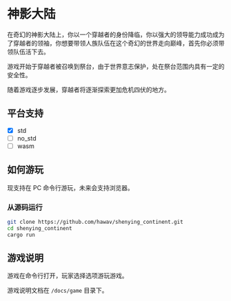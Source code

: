 # 神影大陆

在奇幻的神影大陆上，你以一个穿越者的身份降临，你以强大的领导能力成功成为了穿越者的领袖，你想要带领人族队伍在这个奇幻的世界走向巅峰，首先你必须带领队伍活下去。

游戏开始于穿越者被召唤到祭台，由于世界意志保护，处在祭台范围内具有一定的安全性。

随着游戏逐步发展，穿越者将逐渐探索更加危机四伏的地方。

## 平台支持

- [x] std
- [ ] no_std
- [ ] wasm

## 如何游玩

现支持在 PC 命令行游玩，未来会支持浏览器。

### 从源码运行

```bash
git clone https://github.com/hawav/shenying_continent.git
cd shenying_continent
cargo run
```

## 游戏说明

游戏在命令行打开，玩家选择选项游玩游戏。

游戏说明文档在 `/docs/game` 目录下。
